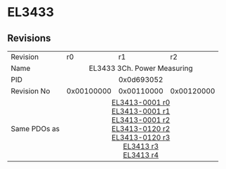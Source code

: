 # EL3433

## Revisions
<table>
<tr>
<td>Revision</td>
<td>r0</td>
<td>r1</td>
<td>r2</td>
</tr>
<tr>
<td>Name</td>
<td colspan=3 align="center">EL3433 3Ch. Power Measuring</td>
</tr>
<tr>
<td>PID</td>
<td colspan=3 align="center">0x0d693052</td>
</tr>
<tr>
<td>Revision No</td>
<td>0x00100000</td>
<td>0x00110000</td>
<td>0x00120000</td>
</tr>
<tr>
<td>Same PDOs as</td>
<td colspan=3 align="center"><a href="EL3413-0001.md">EL3413-0001 r0</a><br/><a href="EL3413-0001.md">EL3413-0001 r1</a><br/><a href="EL3413-0001.md">EL3413-0001 r2</a><br/><a href="EL3413-0120.md">EL3413-0120 r2</a><br/><a href="EL3413-0120.md">EL3413-0120 r3</a><br/><a href="EL3413.md">EL3413 r3</a><br/><a href="EL3413.md">EL3413 r4</a></td>
</tr>
</table>
